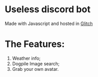 # Useless discord bot
Made with Javascript and hosted in [Glitch](https://glitch.com)


# The Features:
1. Weather info;
2. Dogpile Image search;
3. Grab your own avatar.
